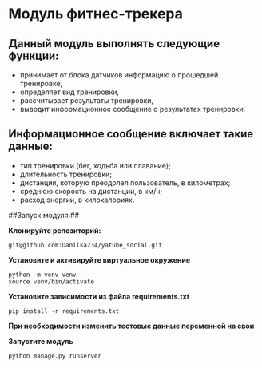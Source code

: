 # Модуль фитнес-трекера

## Данный модуль выполнять следующие функции:
- принимает от блока датчиков информацию о прошедшей тренировке,
- определяет вид тренировки,
- рассчитывает результаты тренировки,
- выводит информационное сообщение о результатах тренировки.

## Информационное сообщение включает такие данные:
- тип тренировки (бег, ходьба или плавание);
- длительность тренировки;
- дистанция, которую преодолел пользователь, в километрах;
- среднюю скорость на дистанции, в км/ч;
- расход энергии, в килокалориях.

##Запуск модуля:##

**Клонируйте репозиторий:**
```
git@github.com:Danilka234/yatube_social.git
```

**Установите и активируйте виртуальное окружение**
```
python -m venv venv
source venv/bin/activate
```

**Установите зависимости из файла requirements.txt**

```
pip install -r requirements.txt
```

**При необходимости изменить тестовые данные переменной <packeges> на свои**

**Запустите модуль**
```
python manage.py runserver
```

